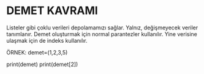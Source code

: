 # DEMET KAVRAMI
Listeler gibi çoklu verileri depolamamızı sağlar. Yalnız, değişmeyecek veriler tanımlanır. Demet oluşturmak için normal parantezler kullanılır. Yine verisine ulaşmak için de indeks kullanılır.

ÖRNEK:
demet=(1,2,3,5)

print(demet)
print(demet[2])

